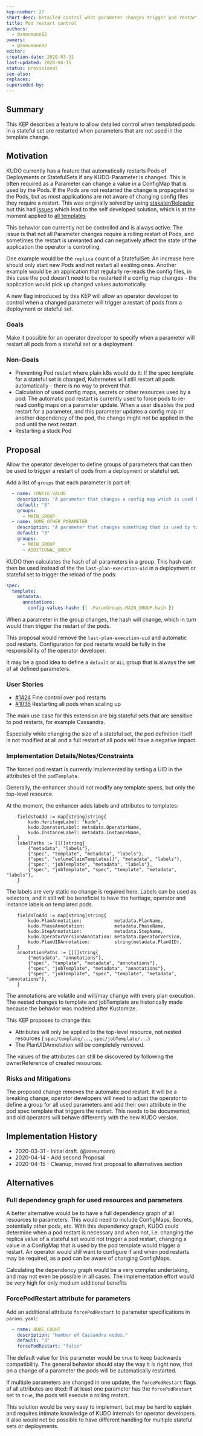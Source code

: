 ```yaml
---
kep-number: 27
short-desc: Detailed control what parameter changes trigger pod restarts
title: Pod restart control
authors:
  - @aneumann82
owners:
  - @aneumann82
editor:
creation-date: 2020-03-31
last-updated: 2020-04-15
status: provisional
see-also:
replaces:
superseded-by:
---
```


## Summary

This KEP describes a feature to allow detailed control when templated pods in a stateful set are restarted when parameters
that are not used in the template change.

## Motivation

KUDO currently has a feature that automatically restarts Pods of Deployments or StatefulSets if any KUDO-Parameter is changed. This
is often required as a Parameter can change a value in a ConfigMap that is used by the Pods. If the Pods are not restarted
the change is propagated to the Pods, but as most applications are not aware of changing config files they require a 
restart. This was originally solved by using [stakater/Reloader](https://github.com/stakater/Reloader) but this had 
[issues](https://github.com/kudobuilder/kudo/issues/1025) which lead to the self developed solution, which is at the 
moment applied to [all templates](https://github.com/kudobuilder/kudo/issues/1036)

This behavior can currently not be controlled and is always active. The issue is that not all Parameter changes require
a rolling restart of Pods, and sometimes the restart is unwanted and can negatively affect the state of the application
the operator is controlling.

One example would be the `replica` count of a StatefulSet: An increase here should only start new Pods and not restart
all existing ones. Another example would be an application that regularly re-reads the config files, in this case the 
pod doesn't need to be restarted if a config map changes - the application would pick up changed values automatically.

A new flag introduced by this KEP will allow an operator developer to control when a changed parameter will trigger a 
restart of pods from a deployment or stateful set.

### Goals

Make it possible for an operator developer to specify when a parameter will restart all pods from a stateful set or a deployment.

### Non-Goals

- Preventing Pod restart where plain k8s would do it: If the spec template for a stateful set is changed, Kubernetes will still
restart all pods automatically - there is no way to prevent that.
- Calculation of used config maps, secrets or other resources used by a pod: The automatic pod restart is currently 
used to force pods to re-read config maps on a parameter update. When a user disables the pod restart for 
a parameter, and this parameter updates a config map or another dependency of the pod, the change might not be applied
in the pod until the next restart.
- Restarting a stuck Pod

## Proposal

Allow the operator developer to define groups of parameters that can then be used to trigger a restart of pods from
a deployment or stateful set.

Add a list of `groups` that each parameter is part of:

```yaml
  - name: CONFIG_VALUE
    description: "A parameter that changes a config map which is used by a stateful set."
    default: "3"
    groups:
      - MAIN_GROUP
  - name: SOME_OTHER_PARAMETER
    description: "A parameter that changes something that is used by two stateful sets."
    default: "3"
    groups:
      - MAIN_GROUP
      - ADDITIONAL_GROUP
```

KUDO then calculates the hash of all parameters in a group. This hash can then be used
instead of the the `last-plan-execution-uid` in a deployment or stateful set to trigger the reload of the pods:

```yaml
spec:
  template:
    metadata:
      annotations:
        config-values-hash: {{ .ParamGroups.MAIN_GROUP.hash }}
```

When a parameter in the group changes, the hash will change, which in turn would then trigger the restart of the
pods.

This proposal would remove the `last-plan-execution-uid` and automatic pod restarts. Configuration for
pod restarts would be fully in the responsibility of the operator developer.  

It may be a good idea to define a `default` or `ALL` group that is always the set of all defined parameters.

### User Stories

- [#1424](https://github.com/kudobuilder/kudo/issues/1424) Fine control over pod restarts
- [#1036](https://github.com/kudobuilder/kudo/issues/1036) Restarting all pods when scaling up

The main use case for this extension are big stateful sets that are sensitive to pod restarts, for example Cassandra. 

Especially while changing the size of a stateful set, the pod definition itself is not modified at all and a full
restart of all pods will have a negative impact.

### Implementation Details/Notes/Constraints

The forced pod restart is currently implemented by setting a UID in the attributes of the `podTemplate`.

Generally, the enhancer should not modify any template specs, but only the top-level resource.

At the moment, the enhancer adds labels and attributes to templates:
```
	fieldsToAdd := map[string]string{
		kudo.HeritageLabel: "kudo",
		kudo.OperatorLabel: metadata.OperatorName,
		kudo.InstanceLabel: metadata.InstanceName,
	}
	labelPaths := [][]string{
		{"metadata", "labels"},
		{"spec", "template", "metadata", "labels"},
		{"spec", "volumeClaimTemplates[]", "metadata", "labels"},
		{"spec", "jobTemplate", "metadata", "labels"},
		{"spec", "jobTemplate", "spec", "template", "metadata", "labels"},
	}

```
The labels are very static no change is required here. Labels can be used as selectors, and it still will be
beneficial to have the heritage, operator and instance labels on templated pods.


```
	fieldsToAdd := map[string]string{
		kudo.PlanAnnotation:            metadata.PlanName,
		kudo.PhaseAnnotation:           metadata.PhaseName,
		kudo.StepAnnotation:            metadata.StepName,
		kudo.OperatorVersionAnnotation: metadata.OperatorVersion,
		kudo.PlanUIDAnnotation:         string(metadata.PlanUID),
	}
	annotationPaths := [][]string{
		{"metadata", "annotations"},
		{"spec", "template", "metadata", "annotations"},
		{"spec", "jobTemplate", "metadata", "annotations"},
		{"spec", "jobTemplate", "spec", "template", "metadata", "annotations"},
	}
```
The annotations are volatile and will/may change with every plan execution. The nested changes to template and jobTemplate
are historically made because the behavior was modeled after Kustomize.

This KEP proposes to change this: 
- Attributes will only be applied to the top-level resource, not nested resources ( `spec/template/...`, `spec/jobTemplate/...`)
- The PlanUIDAnnotation will be completely removed.

The values of the attributes can still be discovered by following the ownerReference of created resources.

### Risks and Mitigations

The proposed change removes the automatic pod restart. It will be a breaking change, operator developers will need
to adjust the operator to define a group for all used parameters and add their own attribute in the pod spec template
that triggers the restart. This needs to be documented, and old operators will behave differently with the new KUDO
version.

## Implementation History

- 2020-03-31 - Initial draft. (@aneumann)
- 2020-04-14 - Add second Proposal
- 2020-04-15 - Cleanup, moved first proposal to alternatives section

## Alternatives

### Full dependency graph for used resources and parameters

A better alternative would be to have a full dependency graph of all resources to parameters. This would need to include
ConfigMaps, Secrets, potentially other pods, etc. With this dependency graph, KUDO could determine when a pod restart
is necessary and when not, i.e. changing the replica value of a stateful set would not trigger a pod restart, changing
a value in a ConfigMap that is used by the pod template would trigger a restart.
An operator would still want to configure if and when pod restarts may be required, as a pod can be aware of changing
ConfigMaps. 

Calculating the dependency graph would be a very complex undertaking, and may not even be possible in all cases. The
implementation effort would be very high for only medium additional benefits

### ForcePodRestart attribute for parameters

Add an additional attribute `forcePodRestart` to parameter specifications in `params.yaml`:

```yaml
  - name: NODE_COUNT
    description: "Number of Cassandra nodes."
    default: "3"
    forcePodRestart: "false"
```

The default value for this parameter would be `true` to keep backwards compatibility. The general behavior should stay
the way it is right now, that on a change of a parameter the pods will be automatically restarted.

If multiple parameters are changed in one update, the `forcePodRestart` flags of all attributes are `OR`ed: If at least one
parameter has the `forcePodRestart` set to `true`, the pods will execute a rolling restart.

This solution would be very easy to implement, but may be hard to explain and requires intimate knowledge of KUDO internals
for operator developers. It also would not be possible to have different handling for multiple stateful sets or 
deployments.